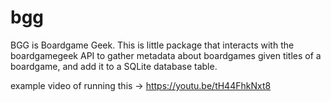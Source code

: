 # bgg

BGG is Boardgame Geek. 
This is little package that interacts with the boardgamegeek API to gather metadata about boardgames given titles of a boardgame, and add it to a SQLite database table.

example video of running this -> https://youtu.be/tH44FhkNxt8
